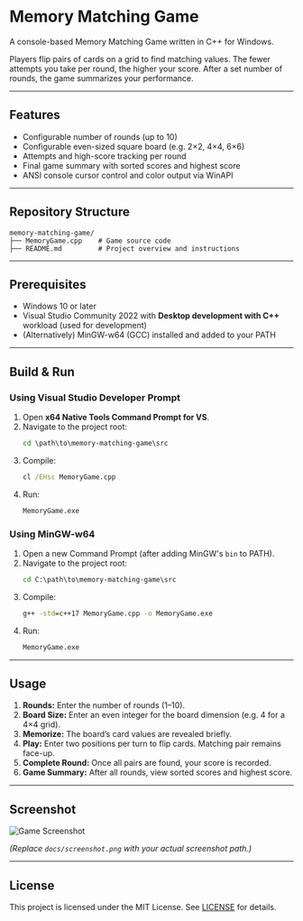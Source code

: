 # Memory Matching Game

A console-based Memory Matching Game written in C++ for Windows.

Players flip pairs of cards on a grid to find matching values. The fewer attempts you take per round, the higher your score. After a set number of rounds, the game summarizes your performance.

---

## Features

- Configurable number of rounds (up to 10)
- Configurable even-sized square board (e.g. 2×2, 4×4, 6×6)
- Attempts and high-score tracking per round
- Final game summary with sorted scores and highest score
- ANSI console cursor control and color output via WinAPI

---

## Repository Structure

```
memory-matching-game/
├── MemoryGame.cpp    # Game source code
├── README.md         # Project overview and instructions
```

---

## Prerequisites

- Windows 10 or later  
- Visual Studio Community 2022 with **Desktop development with C++** workload (used for development)  
- (Alternatively) MinGW-w64 (GCC) installed and added to your PATH  

---

## Build & Run

### Using Visual Studio Developer Prompt

1. Open **x64 Native Tools Command Prompt for VS**.  
2. Navigate to the project root:
   ```bat
   cd \path\to\memory-matching-game\src
   ```
3. Compile:
   ```bat
   cl /EHsc MemoryGame.cpp
   ```
4. Run:
   ```bat
   MemoryGame.exe
   ```

### Using MinGW-w64

1. Open a new Command Prompt (after adding MinGW's `bin` to PATH).  
2. Navigate to the project root:
   ```bat
   cd C:\path\to\memory-matching-game\src
   ```
3. Compile:
   ```bat
   g++ -std=c++17 MemoryGame.cpp -o MemoryGame.exe
   ```
4. Run:
   ```bat
   MemoryGame.exe
   ```

---

## Usage

1. **Rounds:** Enter the number of rounds (1–10).  
2. **Board Size:** Enter an even integer for the board dimension (e.g. 4 for a 4×4 grid).  
3. **Memorize:** The board’s card values are revealed briefly.  
4. **Play:** Enter two positions per turn to flip cards. Matching pair remains face-up.  
5. **Complete Round:** Once all pairs are found, your score is recorded.  
6. **Game Summary:** After all rounds, view sorted scores and highest score.

---

## Screenshot

![Game Screenshot](docs/screenshot.png)

*(Replace `docs/screenshot.png` with your actual screenshot path.)*

---

## License

This project is licensed under the MIT License. See [LICENSE](LICENSE) for details.
